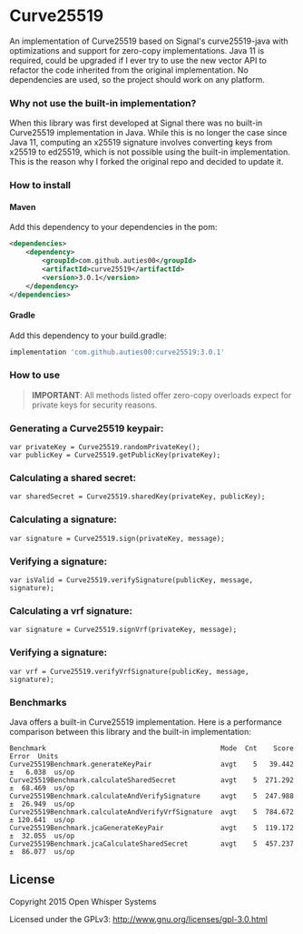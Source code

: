 # Curve25519

An implementation of Curve25519 based on Signal's curve25519-java with optimizations and support for zero-copy implementations.
Java 11 is required, could be upgraded if I ever try to use the new vector API to refactor the code inherited from the original implementation.
No dependencies are used, so the project should work on any platform.

### Why not use the built-in implementation?

When this library was first developed at Signal there was no built-in Curve25519 implementation in Java.
While this is no longer the case since Java 11, computing an x25519 signature involves converting keys from x25519 to ed25519, which is not possible using the built-in implementation.
This is the reason why I forked the original repo and decided to update it.

### How to install

#### Maven
Add this dependency to your dependencies in the pom:
```xml
<dependencies>
    <dependency>
        <groupId>com.github.auties00</groupId>
        <artifactId>curve25519</artifactId>
        <version>3.0.1</version>
    </dependency>
</dependencies>
```

#### Gradle
Add this dependency to your build.gradle:
```groovy
implementation 'com.github.auties00:curve25519:3.0.1'
```

### How to use

> **IMPORTANT**: All methods listed offer zero-copy overloads expect for private keys for security reasons.

### Generating a Curve25519 keypair:

```
var privateKey = Curve25519.randomPrivateKey();
var publicKey = Curve25519.getPublicKey(privateKey);
```

### Calculating a shared secret:

```
var sharedSecret = Curve25519.sharedKey(privateKey, publicKey);
```

### Calculating a signature:

```
var signature = Curve25519.sign(privateKey, message);
```

### Verifying a signature:

```
var isValid = Curve25519.verifySignature(publicKey, message, signature);
```

### Calculating a vrf signature:

```
var signature = Curve25519.signVrf(privateKey, message);
```

### Verifying a signature:

```
var vrf = Curve25519.verifyVrfSignature(publicKey, message, signature);
```


### Benchmarks

Java offers a built-in Curve25519 implementation.
Here is a performance comparison between this library and the built-in implementation:
```
Benchmark                                           Mode  Cnt    Score     Error  Units
Curve25519Benchmark.generateKeyPair                 avgt    5   39.442 ±   6.038  us/op
Curve25519Benchmark.calculateSharedSecret           avgt    5  271.292 ±  68.469  us/op
Curve25519Benchmark.calculateAndVerifySignature     avgt    5  247.988 ±  26.949  us/op
Curve25519Benchmark.calculateAndVerifyVrfSignature  avgt    5  784.672 ± 120.641  us/op
Curve25519Benchmark.jcaGenerateKeyPair              avgt    5  119.172 ±  32.055  us/op
Curve25519Benchmark.jcaCalculateSharedSecret        avgt    5  457.237 ±  86.077  us/op
```

## License

Copyright 2015 Open Whisper Systems

Licensed under the GPLv3: http://www.gnu.org/licenses/gpl-3.0.html
